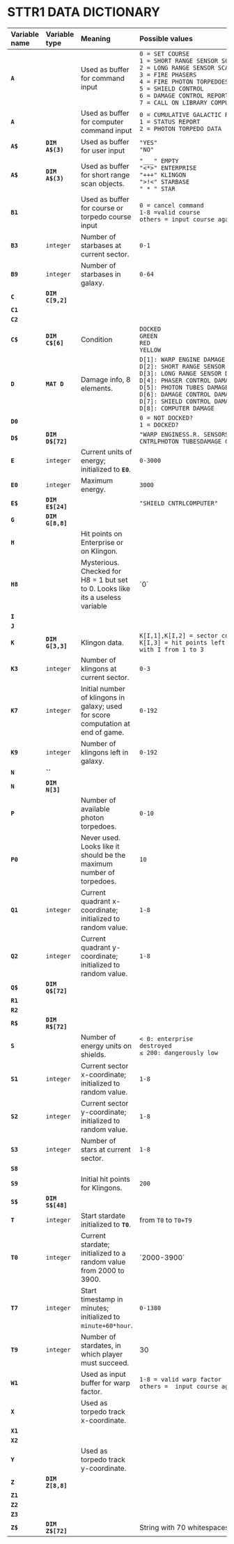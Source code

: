 # STTR1 DATA DICTIONARY

|Variable name|Variable type|Meaning|Possible values|
|:---|:---|:---|:---|
|__`A`__||Used as buffer for command input|`0 = SET COURSE`<br>`1 = SHORT RANGE SENSOR SCAN`<br>`2 = LONG RANGE SENSOR SCAN`<br>`3 = FIRE PHASERS`<br>`4 = FIRE PHOTON TORPEDOES`<br>`5 = SHIELD CONTROL`<br>`6 = DAMAGE CONTROL REPORT`<br>`7 = CALL ON LIBRARY COMPUTER`<br>|
|__`A`__||Used as buffer for computer command input|`0 = CUMULATIVE GALACTIC RECORD`<br>`1 = STATUS REPORT`<br>`2 = PHOTON TORPEDO DATA`|
|__`A$`__|__`DIM A$(3)`__|Used as buffer for user input|`"YES"`<br>`"NO"` |
|__`A$`__|__`DIM A$(3)`__|Used as buffer for short range scan objects.|`"___" EMPTY`<br>`"<*>" ENTERPRISE`<br>`"+++" KLINGON`<br>`">!<" STARBASE`<br>`" * " STAR`|
|__`B1`__||Used as buffer for course or torpedo course input|`0 = cancel command`<br>`1-8 =valid course`<br>`others = input course again`|
|__`B3`__|`integer`|Number of starbases at current sector.|`0-1`|
|__`B9`__|`integer`|Number of starbases in galaxy.|`0-64`|
|__`C`__|__`DIM C[9,2]`__|||
|__`C1`__||||
|__`C2`__||||
|__`C$`__|__`DIM C$[6]`__|Condition|`DOCKED`<br>`GREEN`<br>`RED`<br>`YELLOW`|
|__`D`__|__`MAT D`__|Damage info, 8 elements.|`D[1]: WARP ENGINE DAMAGE`<br>`D[2]: SHORT RANGE SENSOR DAMAGE`<br>`D[3]: LONG RANGE SENSOR DAMAGE`<br>`D[4]: PHASER CONTROL DAMAGE`<br>`D[5]: PHOTON TUBES DAMAGE`<br>`D[6]: DAMAGE CONTROL DAMAGE`<br>`D[7]: SHIELD CONTROL DAMAGE`<br>`D[8]: COMPUTER DAMAGE`<br>|
|__`D0`__|||`0 = NOT DOCKED?`<br>`1 = DOCKED?`|
|__`D$`__|__`DIM D$[72]`__||`"WARP ENGINESS.R. SENSORSL.R. SENSORSPHASER CNTRLPHOTON TUBESDAMAGE CNTRL"`|
|__`E`__|`integer`|Current units of energy; initialized to __`E0`__.|`0-3000`|
|__`E0`__|`integer`|Maximum energy.|`3000`|
|__`E$`__|__`DIM E$[24]`__||`"SHIELD CNTRLCOMPUTER"`|
|__`G`__|__`DIM G[8,8]`__|||
|__`H`__||Hit points on Enterprise or on Klingon.||
|__`H8`__||Mysterious. Checked for H8 = 1 but set to 0. Looks like its a useless variable|´0´|
|__`I`__||||
|__`J`__||||
|__`K`__|__`DIM G[3,3]`__|Klingon data.|<code>K[I,1],K[I,2]&nbsp;=&nbsp;sector&nbsp;coordinates&nbsp;of&nbsp;Klingon&nbsp;I</code><br><code>K[I,3]&nbsp;=&nbsp;hit&nbsp;points&nbsp;left&nbsp;on&nbsp;Klingon&nbsp;I</code><br>`with I from 1 to 3`|
|__`K3`__|`integer`|Number of klingons at current sector.|`0-3`|
|__`K7`__|`integer`|Initial number of klingons in galaxy; used for score computation at end of game.|`0-192`|
|__`K9`__|`integer`|Number of klingons left in galaxy.|`0-192`|
|__`N`__|__``__|||
|__`N`__|__`DIM N[3]`__|||
|__`P`__||Number of available photon torpedoes.|`0-10`|
|__`P0`__||Never used. Looks like it should be the maximum number of torpedoes.|`10`|
|__`Q1`__|`integer`|Current quadrant x-coordinate; initialized to random value.|`1-8`|
|__`Q2`__|`integer`|Current quadrant y-coordinate; initialized to random value.|`1-8`|
|__`Q$`__|__`DIM Q$[72]`__|||
|__`R1`__||||
|__`R2`__||||
|__`R$`__|__`DIM R$[72]`__|||
|__`S`__||Number of energy units on shields.|<code>&lt; 0: enterprise destroyed</code><br><code>&le; 200: dangerously low</code>|
|__`S1`__|`integer`|Current sector x-coordinate; initialized to random value.|`1-8`|
|__`S2`__|`integer`|Current sector y-coordinate; initialized to random value.|`1-8`|
|__`S3`__|`integer`|Number of stars at current sector.|`1-8`|
|__`S8`__||||
|__`S9`__||Initial hit points for Klingons.|`200`|
|__`S$`__|__`DIM S$[48]`__|||
|__`T`__|`integer`|Start stardate initialized to __`T0`__.|from `T0` to `T0+T9`|
|__`T0`__|`integer`|Current stardate; initialized to a random value from 2000 to 3900.|´2000-3900´|
|__`T7`__|`integer`|Start timestamp in minutes; initialized to `minute+60*hour`.|`0-1380`|
|__`T9`__|`integer`|Number of stardates, in which player must succeed.|30|
|__`W1`__||Used as input buffer for warp factor.|`1-8 = valid warp factor`<br>`others =  input course again`|
|__`X`__||Used as torpedo track x-coordinate.||
|__`X1`__||||
|__`X2`__||||
|__`Y`__||Used as torpedo track y-coordinate.||
|__`Z`__|__`DIM Z[8,8]`__|||
|__`Z1`__||||
|__`Z2`__||||
|__`Z3`__||||
|__`Z$`__|__`DIM Z$[72]`__||String with 70 whitespaces.|
